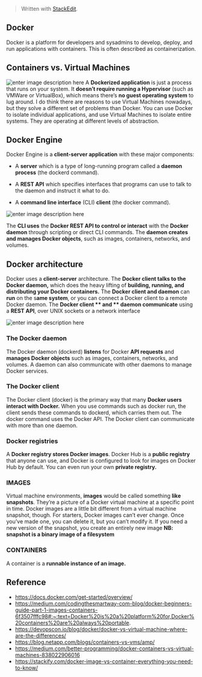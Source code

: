 > Written with [StackEdit](https://stackedit.io/).
## Docker 
Docker is a platform for developers and sysadmins to develop, deploy, and run applications with containers. This is often described as containerization. 

## Containers vs. Virtual Machines
![enter image description here](https://www.itgratis.com/wp-content/uploads/2018/03/docker.jpg)
A **Dockerized application** is just a process that runs on your system. It **doesn’t require running a Hypervisor** (such as VMWare or VirtualBox), which means there’s **no guest operating system** to lug around. I do think there are reasons to use Virtual Machines nowadays, but they solve a different set of problems than Docker. You can use Docker to isolate individual applications, and use Virtual Machines to isolate entire systems. They are operating at different levels of abstraction.

## Docker Engine
Docker Engine is a **client-server application** with these major components:

- A **server** which is a type of long-running program called a **daemon process** (the dockerd command).

- A **REST API** which specifies interfaces that programs can use to talk to the daemon and instruct it what to do.

- A **command line interface** (CLI) **client** (the docker command).

![enter image description here](https://docs.docker.com/engine/images/engine-components-flow.png)

The **CLI uses** the **Docker REST API to control or interact** with the **Docker daemon** through scripting or direct CLI commands. The **daemon creates and manages Docker objects**, such as images, containers, networks, and volumes.

## Docker architecture
Docker uses a **client-server** architecture. The **Docker client talks to the Docker daemon,** which does the heavy lifting of **building, running, and distributing your Docker containers.** The **Docker client and daemon** can **run** on the s**ame system**, or you can connect a Docker client to a remote Docker daemon. The **Docker client ** and ** daemon communicate** using a **REST API**, over UNIX sockets or a network interface

![enter image description here](https://docs.docker.com/engine/images/architecture.svg)
  ### The Docker daemon
The Docker daemon (dockerd) **listens** for Docker **API requests** and **manages Docker objects** such as images, containers, networks, and volumes. A daemon can also communicate with other daemons to manage Docker services.
### The Docker client
The Docker client (docker) is the primary way that many **Docker users interact with Docker.** When you use commands such as docker run, the client sends these commands to dockerd, which carries them out. The docker command uses the Docker API. The Docker client can communicate with more than one daemon.
### Docker registries
A **Docker registry stores Docker images**. Docker Hub is a **public registry** that anyone can use, and Docker is configured to look for images on Docker Hub by default. You can even run your own **private registry.**
### IMAGES
Virtual machine environments, **images** would be called something **like snapshots**. They’re a picture of a Docker virtual machine at a specific point in time. Docker images are a little bit different from a virtual machine snapshot, though. For starters, Docker images can’t ever change. Once you’ve made one, you can delete it, but you can’t modify it. If you need a new version of the snapshot, you create an entirely new image
**NB: snapshot is a binary image of a filesystem**

### CONTAINERS
A container is a **runnable instance of an image.**

## Reference 
- https://docs.docker.com/get-started/overview/
- https://medium.com/codingthesmartway-com-blog/docker-beginners-guide-part-1-images-containers-6f3507fffc98#:~:text=Docker%20is%20a%20platform%20for,Docker%20containers%20are%20always%20portable.
- https://devopscon.io/blog/docker/docker-vs-virtual-machine-where-are-the-differences/
- https://blog.netapp.com/blogs/containers-vs-vms/amp/
- https://medium.com/better-programming/docker-containers-vs-virtual-machines-838022906016
- https://stackify.com/docker-image-vs-container-everything-you-need-to-know/
<!--stackedit_data:
eyJoaXN0b3J5IjpbMTY1MzU5MTE4LC04ODQyMzExMDAsMTc2NT
MwMjEzNiw1NTE5Mzk4NDEsODMyNzM5OTczLC04MTEwMTM5MzEs
ODQyNjg5ODcyLDEwNTY4MTkwMDksLTEyMzk0ODgyMjAsNjE5ND
U5NDE0LC05NDcwMjkyNzAsLTEzMDUyNzY2MzIsMjY5NzU0Njks
LTIwOTk3Mzk0NzQsLTUwMzM0MzE3MiwyMDc3NTgxNzE4LDczMD
k5ODExNl19
-->